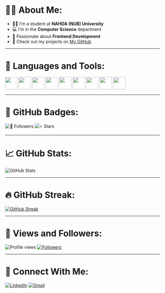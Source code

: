 # 🙋‍♂️ About Me:

- 🧑‍🎓 I’m a student at **NAHDA (NUB) University**
- 💻 I’m in the **Computer Science** department
- 🎨 Passionate about **Frontend Development**
- 📂 Check out my projects on [My GitHub](https://github.com/mohamed_essam_123?tab=repositories)

---

# 🚀 Languages and Tools:

<p align="left">
  <img src="https://cdn.jsdelivr.net/gh/devicons/devicon/icons/cplusplus/cplusplus-original.svg" width="40"/>
  <img src="https://cdn.jsdelivr.net/gh/devicons/devicon/icons/python/python-original.svg" width="40"/>
  <img src="https://cdn.jsdelivr.net/gh/devicons/devicon/icons/html5/html5-original.svg" width="40"/>
  <img src="https://cdn.jsdelivr.net/gh/devicons/devicon/icons/css3/css3-original.svg" width="40"/>
  <img src="https://cdn.jsdelivr.net/gh/devicons/devicon/icons/javascript/javascript-original.svg" width="40"/>
  <img src="https://cdn.jsdelivr.net/gh/devicons/devicon/icons/react/react-original.svg" width="40"/>
  <img src="https://cdn.jsdelivr.net/gh/devicons/devicon/icons/git/git-original.svg" width="40"/>
  <img src="https://cdn.jsdelivr.net/gh/devicons/devicon/icons/github/github-original.svg" width="40"/>
  <img src="https://cdn.jsdelivr.net/gh/devicons/devicon/icons/vscode/vscode-original.svg" width="40"/>
</p>

---

# 🏅 GitHub Badges:

![👥 Followers](https://img.shields.io/github/followers/mohamed_essam_123?style=social)
![⭐ Stars](https://img.shields.io/github/stars/mohamed_essam_123?style=social)

---

# 📈 GitHub Stats:

![GitHub Stats](https://github-readme-stats.vercel.app/api?username=mohamed_essam_123&show_icons=true&theme=radical)

---

# 🔥 GitHub Streak:

[![GitHub Streak](https://streak-stats.demolab.com/?user=mohamed_essam_123&theme=radical)](https://git.io/streak-stats)

---

# 💙 Views and Followers:

![Profile views](https://komarev.com/ghpvc/?username=mohamed_essam_123&color=blue)
[![Followers](https://img.shields.io/github/followers/mohamed_essam_123?label=Followers&style=social)](https://github.com/mohamed_essam_123)

---

# 🤝 Connect With Me:

[![LinkedIn](https://img.shields.io/badge/-LinkedIn-blue?style=for-the-badge&logo=linkedin&logoColor=white)](https://www.linkedin.com/in/mohamed-essam-04ab5a2b7)
[![Gmail](https://img.shields.io/badge/-Gmail-D14836?style=for-the-badge&logo=gmail&logoColor=white)](mailto:mohamedessam010928@gmail.com)


